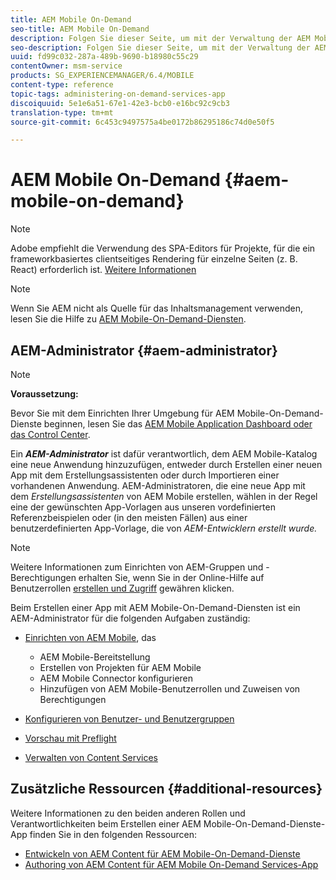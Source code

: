 ```yaml
---
title: AEM Mobile On-Demand
seo-title: AEM Mobile On-Demand
description: Folgen Sie dieser Seite, um mit der Verwaltung der AEM Mobile-On-Demand-Dienste-App zu beginnen. Es bietet einen Überblick über die Rollen und Zuständigkeiten eines AEM-Administrators für On-Demand-Dienste.
seo-description: Folgen Sie dieser Seite, um mit der Verwaltung der AEM Mobile-On-Demand-Dienste-App zu beginnen. Es bietet einen Überblick über die Rollen und Zuständigkeiten eines AEM-Administrators für On-Demand-Dienste.
uuid: fd99c032-287a-489b-9690-b18980c55c29
contentOwner: msm-service
products: SG_EXPERIENCEMANAGER/6.4/MOBILE
content-type: reference
topic-tags: administering-on-demand-services-app
discoiquuid: 5e1e6a51-67e1-42e3-bcb0-e16bc92c9cb3
translation-type: tm+mt
source-git-commit: 6c453c9497575a4be0172b86295186c74d0e50f5

---
```



# AEM Mobile On-Demand {#aem-mobile-on-demand}

>[!NOTE]
>
>Adobe empfiehlt die Verwendung des SPA-Editors für Projekte, für die ein frameworkbasiertes clientseitiges Rendering für einzelne Seiten (z. B. React) erforderlich ist. [Weitere Informationen](/help/sites-developing/spa-overview.md)

>[!NOTE]
>
>Wenn Sie AEM nicht als Quelle für das Inhaltsmanagement verwenden, lesen Sie die Hilfe zu [AEM Mobile-On-Demand-Diensten](https://helpx.adobe.com/digital-publishing-solution/topics.html).

## AEM-Administrator {#aem-administrator}

>[!NOTE]
>
>**Voraussetzung:**
>
>Bevor Sie mit dem Einrichten Ihrer Umgebung für AEM Mobile-On-Demand-Dienste beginnen, lesen Sie das [AEM Mobile Application Dashboard oder das Control Center](/help/mobile/mobile-apps-ondemand-application-dashboard.md).

Ein ***AEM-Administrator*** ist dafür verantwortlich, dem AEM Mobile-Katalog eine neue Anwendung hinzuzufügen, entweder durch Erstellen einer neuen App mit dem Erstellungsassistenten oder durch Importieren einer vorhandenen Anwendung. AEM-Administratoren, die eine neue App mit dem *Erstellungsassistenten* von AEM Mobile erstellen, wählen in der Regel eine der gewünschten App-Vorlagen aus unseren vordefinierten Referenzbeispielen oder (in den meisten Fällen) aus einer benutzerdefinierten App-Vorlage, die von *AEM-Entwicklern erstellt wurde.*

>[!NOTE]
>
>Weitere Informationen zum Einrichten von AEM-Gruppen und -Berechtigungen erhalten Sie, wenn Sie in der Online-Hilfe auf Benutzerrollen [erstellen und Zugriff](https://helpx.adobe.com/digital-publishing-solution/help/account-admin-dps.html) gewähren klicken.

Beim Erstellen einer App mit AEM Mobile-On-Demand-Diensten ist ein AEM-Administrator für die folgenden Aufgaben zuständig:

* [Einrichten von AEM Mobile](/help/mobile/aem-mobile-setup.md), das

   * AEM Mobile-Bereitstellung
   * Erstellen von Projekten für AEM Mobile
   * AEM Mobile Connector konfigurieren
   * Hinzufügen von AEM Mobile-Benutzerrollen und Zuweisen von Berechtigungen

* [Konfigurieren von Benutzer- und Benutzergruppen](/help/mobile/aem-mobile-configure-users.md)
* [Vorschau mit Preflight](/help/mobile/aem-mobile-manage-ondemand-services.md)
* [Verwalten von Content Services](/help/mobile/developing-content-services.md)

## Zusätzliche Ressourcen {#additional-resources}

Weitere Informationen zu den beiden anderen Rollen und Verantwortlichkeiten beim Erstellen einer AEM Mobile-On-Demand-Dienste-App finden Sie in den folgenden Ressourcen:

* [Entwickeln von AEM Content für AEM Mobile-On-Demand-Dienste](/help/mobile/aem-mobile-on-demand.md)
* [Authoring von AEM Content für AEM Mobile On-Demand Services-App](/help/mobile/mobile-apps-ondemand.md)

